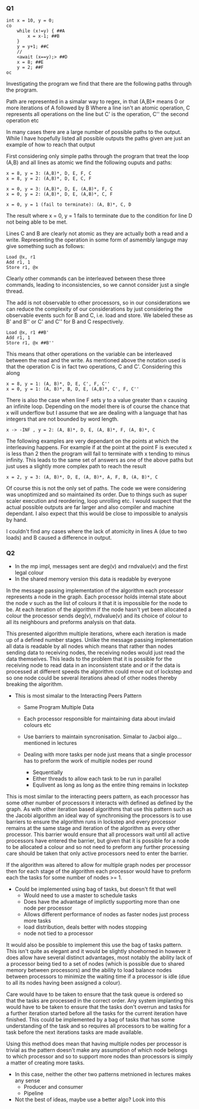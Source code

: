 ### Q1

    int x = 10, y = 0;
    co
        while (x!=y) { ##A
            x = x-1; ##B
        }
        y = y+1; ##C
        //
        <await (x==y);> ##D
        x = 8; ##E
        y = 2; ##F
    oc

Investigating the program we find that there are the following paths through the program. 

Path are represented in a simalar way to regex, in that (A,B)\* means 0 or more iterations of A followed by B
Where a line isn't an atomic operation, C represents all operations on the line but  C' is the operation, C'' the second operation etc

In many cases there are a large number of possible paths to the output. While I have hopefully listed all possible outputs the paths given are just an example of how to reach that output

First considering only simple paths through the program that treat the loop (A,B) and all lines as atomic we find the following ouputs and paths:

    x = 8, y = 3: (A,B)*, D, E, F, C
    x = 8, y = 2: (A,B)*, D, E, C, F

    x = 0, y = 3: (A,B)*, D, E, (A,B)*, F, C
    x = 0, y = 2: (A,B)*, D, E, (A,B)*, C, F

    x = 0, y = 1 (fail to terminate): (A, B)*, C, D

The result where x = 0, y = 1 fails to terminate due to the condition for line D not being able to be met.

Lines C and B are clearly not atomic as they are actually both a read and a write. Representing the operation in some form of asmembly languge may give something such as follows:

    Load @x, r1
    Add r1, 1
    Store r1, @x

Clearly other commands can be interleaved between these three commands, leading to inconsistencies, so we cannot consider just a single thread.

The add is not observable to other processors, so in our considerations we can reduce the complexity of our considerations by just considering the observable events such for B and C, i.e. load and store. We labeled these as B' and B'' or C' and C'' for B and C respectively.

    Load @x, r1 ##B'
    Add r1, 1
    Store r1, @x ##B''

This means that other operations on the variable can be interleaved between the read and the write. As mentioned above the notation used is that the operation C is in fact two operations, C and C'. Considering this along 

    x = 8, y = 1: (A, B)*, D, E, C', F, C''
    x = 0, y = 1: (A, B)*, B, D, E, (A,B)*, C', F, C''

There is also the case when line F sets y to a value greater than x causing an infinite loop. Depending on the model there is of course the chance that x will underflow but I assume that we are dealing with a language that has integers that are not bounded by word length.

    x -> -INF , y = 2: (A, B)*, D, E, (A, B)*, F, (A, B)*, C

The following examples are very dependant on the points at which the interleaving happens. For example if at the point at the point F is executed x is less than 2 then the program will fail to terminate with x tending to minus infinity. This leads to the same set of answers as one of the above paths but just uses a slightly more complex path to reach the result

    x = 2, y = 3: (A, B)*, D, E, (A, B)*, A, F, B, (A, B)*, C 


Of course this is not the only set of paths. The code we were considering was unoptimized and so maintained its order. Due to things such as super scaler execution and reordering, loop unrolling etc. I would suspect that the actual possible outputs are far larger and also compiler and machine dependant. I also expect that this would be close to impossible to analysis by hand.

I couldn't find any cases where the lack of atomicity in lines A (due to two loads) and B caused a difference in output.

### Q2

 * In the mp impl, messages sent are deg(v) and rndvalue(v) and the first legal colour
 * In the shared memory version this data is readable by everyone

In the message passing implementation of the algorithm each processor represents a node in the graph. Each processor holds internal state about the node $v$ such as the list of colours it that it is impossible for the node to be. At each iteration of the algorithm if the node hasn't yet been allocated a colour the processor sends deg(v), rndvalue(v) and its choice of colour to all its neighbours and preforms analysis on that data.

This presented algorithm multiple iterations, where each iteration is made up of a defined number stages. Unlike the message passing implementation all data is readable by all nodes which means that rather than nodes sending data to receiving nodes, the receiving nodes would just read the data themselves. This leads to the problem that it is possible for the receiving node to read data in an inconsistent state and or if the data is processed at different speeds the algorithm could move out of lockstep and so one node could be several iterations ahead of other nodes thereby breaking the algorithm.

 * This is most simalar to the Interacting Peers Pattern
    * Same Program Multiple Data
    * Each processor responsible for maintaining data about invlaid colours etc
    * Use barriers to maintain syncronisation. Simalar to Jacboi algo... mentioned in lectures 

    * Dealing with more tasks per node just means that a single processor has to preform the work of multiple nodes per round
       * Sequentially
       * Either threads to allow each task to be run in parallel
       * Equlivent as long as long as the entire thing remains in lockstep

This is most similar to the interacting peers pattern, as each processor has some other number of processors it interacts with defined as defined by the graph. As with other iteration based algorithms that use this pattern such as the Jacobi algorithm an ideal way of synchronising the processors is to use  barriers to ensure the algorithm runs in lockstep and every processor remains at the same stage and iteration of the algorithm as every other processor.  This barrier would ensure that all processors wait until all active processors have entered the barrier, but given that it is possible for a node to be allocated a colour and so not need to preform any further processing care should be taken that only active processors need to enter the barrier.

If the algorithm was altered to allow for multiple graph nodes per processor then for each stage of the algorithm each processor would have to preform each the tasks for some number of nodes >= 1.

 * Could be implemented using bag of tasks, but doesn't fit that well
    * Would need to use a master to schedule tasks
    * Does have the advantage of implictly supporting more than one node per processor
    * Allows different performance of nodes as faster nodes just process more tasks
    * load distribution, deals better with nodes stopping
    * node not tied to a processor

It would also be possible to implement this use the bag of tasks pattern. This isn't quite as elegant and it would be slightly shoehorned in however it does allow have several distinct advantages, most notably the ability lack of a processor being tied to a set of nodes (which is possible due to shared memory between processors) and the ability to load balance nodes between processors to minimize the waiting time if a processor is idle (due to all its nodes having been assigned a colour).

Care would have to be taken to ensure that the task queue is ordered so that the tasks are processed in the correct order. Any system implanting this  would have to be taken to ensure that the tasks don't overrun and tasks for a further iteration started before all the tasks for the current iteration have finished. This could be implemented by a bag of tasks that has some understanding of the task and so requires all processors to be waiting for a task before the next iterations tasks are made available.

Using this method does mean that having multiple nodes per processor is trivial as the pattern doesn't make any assumption of which node belongs to which processor and so to support more nodes than processors is simply a matter of creating more tasks.

 * In this case, neither the other two patterns metnioned in lectures makes any sense
    * Producer and consumer
    * Pipeline
 * Not the best of ideas, maybe use a better algo? Look into this


